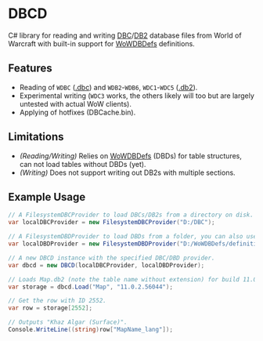 # DBCD
C# library for reading and writing [DBC](https://wowdev.wiki/DBC)/[DB2](https://wowdev.wiki/DB2) database files from World of Warcraft with built-in support for [WoWDBDefs](https://github.com/wowdev/WoWDBDefs) definitions.

## Features
- Reading of `WDBC` ([.dbc](https://wowdev.wiki/DBC)) and `WDB2`-`WDB6`, `WDC1`-`WDC5` ([.db2](https://wowdev.wiki/DB2)).
- Experimental writing (`WDC3` works, the others likely will too but are largely untested with actual WoW clients).
- Applying of hotfixes (DBCache.bin).

## Limitations
- _(Reading/Writing)_ Relies on [WoWDBDefs](https://github.com/wowdev/WoWDBDefs) (DBDs) for table structures, can not load tables without DBDs (yet).
- _(Writing)_ Does not support writing out DB2s with multiple sections.

## Example Usage
```csharp
// A FilesystemDBCProvider to load DBCs/DB2s from a directory on disk. 
var localDBCProvider = new FilesystemDBCProvider("D:/DBC");

// A FilesystemDBDProvider to load DBDs from a folder, you can also use GithubDBDProvider to download them directly from GitHub.
var localDBDProvider = new FilesystemDBDProvider("D:/WoWDBDefs/definitions");

// A new DBCD instance with the specified DBC/DBD provider.
var dbcd = new DBCD(localDBCProvider, localDBDProvider);

// Loads Map.db2 (note the table name without extension) for build 11.0.2.56044 (build might be needed to load correct definition).
var storage = dbcd.Load("Map", "11.0.2.56044");

// Get the row with ID 2552.
var row = storage[2552];

// Outputs "Khaz Algar (Surface)".
Console.WriteLine((string)row["MapName_lang"]);
```
 
